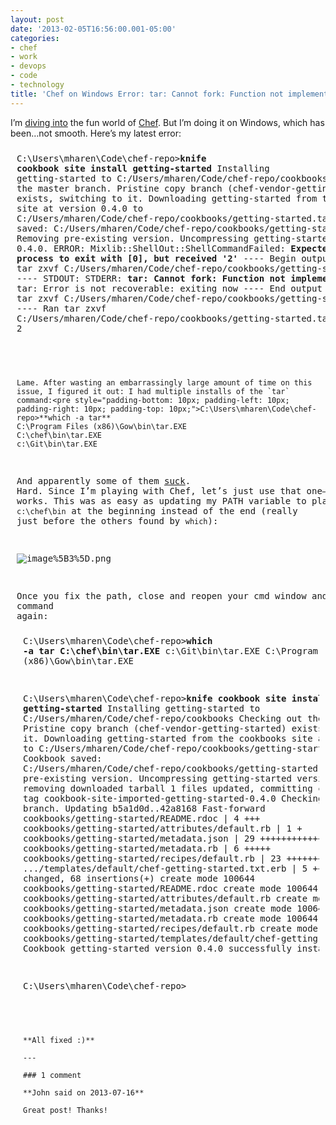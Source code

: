 ```yaml
---
layout: post
date: '2013-02-05T16:56:00.001-05:00'
categories:
- chef
- work
- devops
- code
- technology
title: 'Chef on Windows Error: tar: Cannot fork: Function not implemented (Solved)'
---
```



I’m [diving into](http://wiki.opscode.com/display/chef/Workstation+Setup+for+Windows) the fun world of [Chef](http://www.opscode.com/chef/). But I’m doing it on Windows, which has been…not smooth. Here’s my latest error:<pre style="padding-bottom: 10px; padding-left: 10px; padding-right: 10px; padding-top: 10px;">C:\Users\mharen\Code\chef-repo>**knife cookbook site install getting-started**
Installing getting-started to C:/Users/mharen/Code/chef-repo/cookbooks
Checking out the master branch.
Pristine copy branch (chef-vendor-getting-started) exists, switching to it.
Downloading getting-started from the cookbooks site at version 0.4.0 to C:/Users/mharen/Code/chef-repo/cookbooks/getting-started.tar.gz
Cookbook saved: C:/Users/mharen/Code/chef-repo/cookbooks/getting-started.tar.gz
Removing pre-existing version.
Uncompressing getting-started version 0.4.0.
ERROR: Mixlib::ShellOut::ShellCommandFailed: **Expected process to exit with [0], but received '2'**
---- Begin output of tar zxvf C:/Users/mharen/Code/chef-repo/cookbooks/getting-started.tar.gz ----
STDOUT:
STDERR: <strong>tar: Cannot fork: Function not implemented
</strong>tar: Error is not recoverable: exiting now
---- End output of tar zxvf C:/Users/mharen/Code/chef-repo/cookbooks/getting-started.tar.gz ----
Ran tar zxvf C:/Users/mharen/Code/chef-repo/cookbooks/getting-started.tar.gz returned 2

```


Lame. After wasting an embarrassingly large amount of time on this issue, I figured it out: I had multiple installs of the `tar` command:<pre style="padding-bottom: 10px; padding-left: 10px; padding-right: 10px; padding-top: 10px;">C:\Users\mharen\Code\chef-repo>**which -a tar**
C:\Program Files (x86)\Gow\bin\tar.EXE
C:\chef\bin\tar.EXE
c:\Git\bin\tar.EXE

```


And apparently some of them [suck](http://sourceforge.net/p/gnuwin32/discussion/74807/thread/c73aced2/). Hard. Since I’m playing with Chef, let’s just use that one—it probably works. This was as easy as updating my PATH variable to place `c:\chef\bin` at the beginning instead of the end (really just before the others found by `which`):

![image%5B3%5D.png](image%5B3%5D.png)</a>

Once you fix the path, close and reopen your cmd window and try the command again:<pre style="padding-bottom: 10px; padding-left: 10px; padding-right: 10px; padding-top: 10px;">C:\Users\mharen\Code\chef-repo><strong>which -a tar
C:\chef\bin\tar.EXE
</strong>c:\Git\bin\tar.EXE
C:\Program Files (x86)\Gow\bin\tar.EXE

C:\Users\mharen\Code\chef-repo><strong>knife cookbook site install getting-started
</strong>Installing getting-started to C:/Users/mharen/Code/chef-repo/cookbooks
Checking out the master branch.
Pristine copy branch (chef-vendor-getting-started) exists, switching to it.
Downloading getting-started from the cookbooks site at version 0.4.0 to C:/Users/mharen/Code/chef-repo/cookbooks/getting-started.tar.gz
Cookbook saved: C:/Users/mharen/Code/chef-repo/cookbooks/getting-started.tar.gz
Removing pre-existing version.
Uncompressing getting-started version 0.4.0.
removing downloaded tarball
1 files updated, committing changes
Creating tag cookbook-site-imported-getting-started-0.4.0
Checking out the master branch.
Updating b5a1d0d..42a8168
Fast-forward
 cookbooks/getting-started/README.rdoc              |  4 +++
 cookbooks/getting-started/attributes/default.rb    |  1 +
 cookbooks/getting-started/metadata.json            | 29 ++++++++++++++++++++++
 cookbooks/getting-started/metadata.rb              |  6 +++++
 cookbooks/getting-started/recipes/default.rb       | 23 +++++++++++++++++
 .../templates/default/chef-getting-started.txt.erb |  5 ++++
 6 files changed, 68 insertions(+)
 create mode 100644 cookbooks/getting-started/README.rdoc
 create mode 100644 cookbooks/getting-started/attributes/default.rb
 create mode 100644 cookbooks/getting-started/metadata.json
 create mode 100644 cookbooks/getting-started/metadata.rb
 create mode 100644 cookbooks/getting-started/recipes/default.rb
 create mode 100644 cookbooks/getting-started/templates/default/chef-getting-started.txt.erb
Cookbook getting-started version 0.4.0 successfully installed

C:\Users\mharen\Code\chef-repo>
```


**All fixed :)**

---

### 1 comment

**John said on 2013-07-16**

Great post! Thanks!

